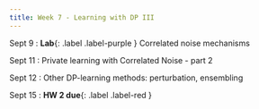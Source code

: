 ```yaml
---
title: Week 7 - Learning with DP III
---
```



Sept 9
: **Lab**{: .label .label-purple } Correlated noise mechanisms


Sept 11
: Private learning with Correlated Noise - part 2

Sept 12
: Other DP-learning methods: perturbation, ensembling

Sept 15
: **HW 2 due**{: .label .label-red }
